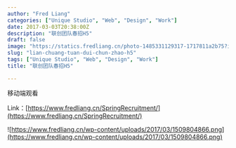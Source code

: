 ```yaml
---
author: "Fred Liang"
categories: ["Unique Studio", "Web", "Design", "Work"]
date: 2017-03-03T20:38:00Z
description: "联创团队春招H5"
draft: false
image: "https://statics.fredliang.cn/photo-1485331129317-1717811a2b75?ixlib=rb-0.3.5&q=80&fm=jpg&crop=entropy&cs=tinysrgb&w=1080&fit=max&s=5ebb48247ca2ee36fe6c3351dbe76f75"
slug: "lian-chuang-tuan-dui-chun-zhao-h5"
tags: ["Unique Studio", "Web", "Design", "Work"]
title: "联创团队春招H5"

---
```


移动端观看

Link：[https://www.fredliang.cn/SpringRecruitment/](https://www.fredliang.cn/SpringRecruitment/)

![https://www.fredliang.cn/wp-content/uploads/2017/03/1509804866.png](https://www.fredliang.cn/wp-content/uploads/2017/03/1509804866.png)

